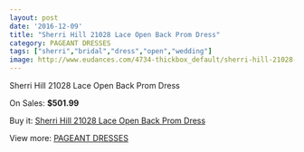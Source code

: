 ```yaml
---
layout: post
date: '2016-12-09'
title: "Sherri Hill 21028 Lace Open Back Prom Dress"
category: PAGEANT DRESSES
tags: ["sherri","bridal","dress","open","wedding"]
image: http://www.eudances.com/4734-thickbox_default/sherri-hill-21028-lace-open-back-prom-dress.jpg
---
```

Sherri Hill 21028 Lace Open Back Prom Dress

On Sales: **$501.99**
<a href="https://www.eudances.com/en/pageant-dresses/1597-sherri-hill-21028-lace-open-back-prom-dress.html"><amp-img layout="responsive" width="600" height="600" src="//www.eudances.com/4734-thickbox_default/sherri-hill-21028-lace-open-back-prom-dress.jpg" alt="Sherri Hill 21028 Lace Open Back Prom Dress 0" /></a>
<a href="https://www.eudances.com/en/pageant-dresses/1597-sherri-hill-21028-lace-open-back-prom-dress.html"><amp-img layout="responsive" width="600" height="600" src="//www.eudances.com/4735-thickbox_default/sherri-hill-21028-lace-open-back-prom-dress.jpg" alt="Sherri Hill 21028 Lace Open Back Prom Dress 1" /></a>

Buy it: [Sherri Hill 21028 Lace Open Back Prom Dress](https://www.eudances.com/en/pageant-dresses/1597-sherri-hill-21028-lace-open-back-prom-dress.html "Sherri Hill 21028 Lace Open Back Prom Dress")

View more: [PAGEANT DRESSES](https://www.eudances.com/en/16-pageant-dresses "PAGEANT DRESSES")
